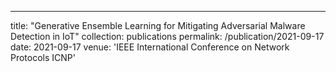 ---
title: "Generative Ensemble Learning for Mitigating Adversarial Malware Detection in IoT"
collection: publications
permalink: /publication/2021-09-17
date: 2021-09-17
venue: 'IEEE International Conference on Network Protocols ICNP'